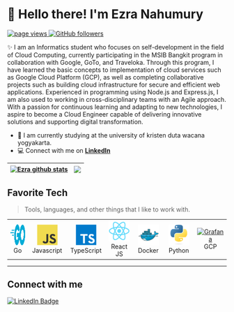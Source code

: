 <h1 align="left" >👋 Hello there! I'm Ezra Nahumury</h1>

<p align="left">
  <a href="https://https://github.com/EzraNahumury/Profile">
    <img src="https://komarev.com/ghpvc/?username=EzraNahumury" alt="page views" />
  </a>
  <a href="https://github.com/EzraNahumury?tab=followers">
    <img alt="GitHub followers" src="https://img.shields.io/github/followers/EzraNahumury?color=green&logo=github">
  </a>
</p>

✨ I am an Informatics student who focuses on self-development in the field of Cloud Computing, currently participating in the MSIB Bangkit program in collaboration with Google, GoTo, and Traveloka. Through this program, I have learned the basic concepts to implementation of cloud services such as Google Cloud Platform (GCP), as well as completing collaborative projects such as building cloud infrastructure for secure and efficient web applications. Experienced in programming using Node.js and Express.js, I am also used to working in cross-disciplinary teams with an Agile approach. With a passion for continuous learning and adapting to new technologies, I aspire to become a Cloud Engineer capable of delivering innovative solutions and supporting digital transformation.

- 🔭 I am currently studying at the university of kristen duta wacana yogyakarta.
- 💻 Connect with me on **[LinkedIn](https://www.linkedin.com/in/ezra-kristanto-nahumury-50831228a/)**

| <a href="https://github.com/EzraNahumury/Profile"><img align="center" src="https://github-readme-stats.anuraghazra1.vercel.app/api?username=EzraNahumury&show_icons=true&show=prs_merged&theme=buefy&hide_border=true" alt="Ezra github stats" /></a> | <a href="https://github.com/EzraNahumury/Profile"><img align="center" src="https://github-readme-stats.vercel.app/api/top-langs/?username=EzraNahumury&layout=compact&theme=buefy&hide_border=true&langs_count=8" /></a> |
| ------------------------------------------------------------------------------------------------------------------------------------------------------------------------------------------------------------------------------------------------------------------- | ----------------------------------------------------------------------------------------------------------------------------------------------------------------------------------------------------------------------------------- |

  <!-- <img align="center" src="https://github-readme-streak-stats.herokuapp.com/?user=EzraNahumury" /> -->

<h2 align="left" id="macropower-tech">Favorite Tech</h2>

> Tools, languages, and other things that I like to work with.

<table>
  <tr>
    <td align="center" width="96">
      <a href="#macropower-tech">
        <img src="./img/go-flat.svg" width="48" height="48" alt="Golang" />
      </a>
      <br>Go
    </td>
    <td align="center" width="96">
      <a href="#macropower-tech">
        <img src="./img/javascript-original.svg" width="48" height="48" alt="Python" />
      </a>
      <br>Javascript
    </td>
    <td align="center" width="96">
      <a href="#macropower-tech">
        <img src="./img/typescript-original.svg" width="48" height="48" alt="TypeScript" />
      </a>
      <br>TypeScript
    </td>
    <td align="center" width="96">
      <a href="#macropower-tech" >
        <img src="./img/react-original.svg" width="48" height="48" alt="Kubernetes" />
      </a>
      <br>React JS
    </td>
    <td align="center" width="96"> 
      <a href="#macropower-tech" >
        <img src="./img/docker-original.svg" width="48" height="48" alt="Docker" />
      </a>
      <br>Docker
    </td>
    <td align="center"  width="96">
      <a href="#macropower-tech">
        <img src="./img/python-original.svg" width="48" height="48" alt="Debian" />
      </a>
      <br>Python
    </td>
    <td align="center" width="96">
      <a href="#macropower-tech" >
        <img src="https://avatars.githubusercontent.com/u/2810941?s=48&v=4" width="48" height="48" alt="Grafana" />
      </a>
      <br>GCP
    </td>
  </tr>
</table>

<!-- links -->

[84.51°]: https://github.com/8451 "84.51° Github Home"
[issues page]: https://github.com/BagusNurhudaUI/BagusNurhudaUI/issues "BagusNurhudaUI/issues"
[linkedin]: https://www.linkedin.com/in/colvinjm "Jacob Colvin LinkedIn"
[homelab]: https://github.com/MacroPower/homelab "MacroPower/homelab"
[blog]: https://jacobcolvin.com/posts/ "My Blog"

---

<h2>Connect with me </h3>
    <p>
        <a href="https://www.linkedin.com/in/ezra-kristanto-nahumury-50831228a/"><img src="https://img.shields.io/badge/-Ezra%20Nahumury%20-blue?style=plastic&amp;labelColor=blue&amp;logo=LinkedIn&amp;link=https://www.linkedin.com/in/ezra-kristanto-nahumury-50831228a/" alt="LinkedIn Badge"></a> 
   </p>
